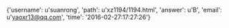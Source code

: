{'username': u'suanrong', 'path': u'xz1194/1194.html', 'answer': u'B', 'email': u'yaoxr13@qq.com', 'time': '2016-02-27:17:27:26'}